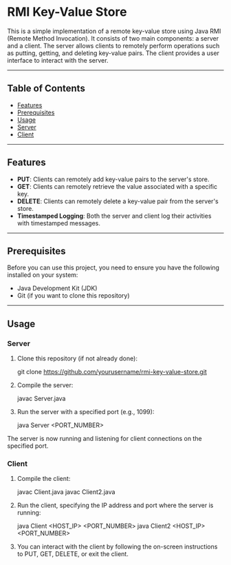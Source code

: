 # RMI Key-Value Store

This is a simple implementation of a remote key-value store using Java RMI (Remote Method Invocation). It consists of two main components: a server and a client. The server allows clients to remotely perform operations such as putting, getting, and deleting key-value pairs. The client provides a user interface to interact with the server.

--- 

## Table of Contents

- [Features](#features)
- [Prerequisites](#prerequisites)
- [Usage](#usage)
- [Server](#server)
- [Client](#client)

---

## Features

- **PUT**: Clients can remotely add key-value pairs to the server's store.
- **GET**: Clients can remotely retrieve the value associated with a specific key.
- **DELETE**: Clients can remotely delete a key-value pair from the server's store.
- **Timestamped Logging**: Both the server and client log their activities with timestamped messages.

---

## Prerequisites

Before you can use this project, you need to ensure you have the following installed on your system:

- Java Development Kit (JDK)
- Git (if you want to clone this repository)

---
## Usage

### Server

1. Clone this repository (if not already done):

   git clone https://github.com/yourusername/rmi-key-value-store.git

2. Compile the server:

   javac Server.java

3. Run the server with a specified port (e.g., 1099):

   java Server <PORT_NUMBER>

The server is now running and listening for client connections on the specified port.

### Client

1. Compile the client:

    javac Client.java
    javac Client2.java

2. Run the client, specifying the IP address and port where the server is running:

    java Client <HOST_IP> <PORT_NUMBER>
    java Client2 <HOST_IP> <PORT_NUMBER>

3. You can interact with the client by following the on-screen instructions to PUT, GET, DELETE, or exit the client.

